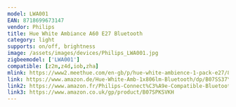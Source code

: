```yaml
---
model: LWA001
EAN: 8718699673147
vendor: Philips
title: Hue White Ambiance A60 E27 Bluetooth
category: light
supports: on/off, brightness
image: /assets/images/devices/Philips_LWA001.jpg
zigbeemodel: ['LWA001']
compatible: [z2m,z4d,iob,zha]
mlink: https://www2.meethue.com/en-gb/p/hue-white-ambience-1-pack-e27/8718699673147
link: https://www.amazon.de/Hue-White-Amb-1x806lm-Bluetooth/dp/B07SS37Y3J
link2: https://www.amazon.fr/Philips-Connect%C3%A9e-Compatible-Bluetooth-Fonctionne/dp/B07SS37Y3J
link3: https://www.amazon.co.uk/gp/product/B07SPKSVKH
---
```

